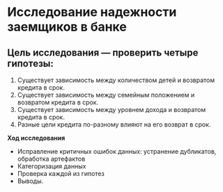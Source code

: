 # Исследование надежности заемщиков в банке


## **Цель исследования** — проверить четыре гипотезы:

1. Существует зависимость между количеством детей и возвратом кредита в срок.
2. Существует зависимость между семейным положением и возвратом кредита в срок.
3. Существует зависимость между уровнем дохода и возвратом кредита в срок.
4. Разные цели кредита по-разному влияют на его возврат в срок.

**Ход исследования**

- Исправление критичных ошибок данных: устранение дубликатов, обработка артефактов
- Категоризация данных
- Проверка каждой из гипотез 
- Выводы.
